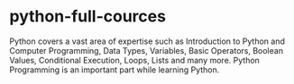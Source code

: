 # python-full-cources
Python covers a vast area of expertise such as Introduction to Python and Computer Programming, Data Types, Variables, Basic Operators, Boolean Values, Conditional Execution, Loops, Lists and many more. Python Programming is an important part while learning Python.
